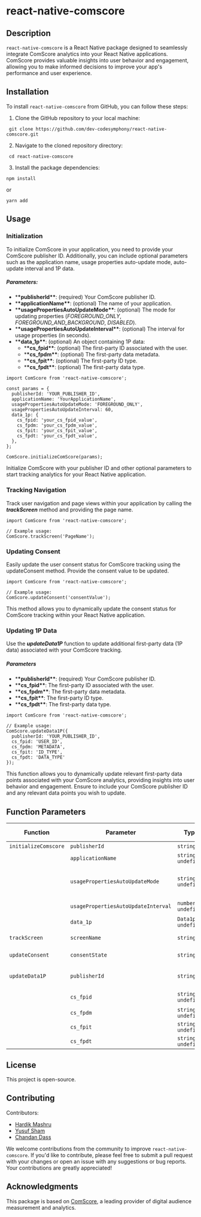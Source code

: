 # react-native-comscore

## Description

`react-native-comscore` is a React Native package designed to seamlessly integrate ComScore analytics into your React Native applications. ComScore provides valuable insights into user behavior and engagement, allowing you to make informed decisions to improve your app's performance and user experience.

## Installation

To install `react-native-comscore` from GitHub, you can follow these steps:

1. Clone the GitHub repository to your local machine:

```
 git clone https://github.com/dev-codesymphony/react-native-comscore.git
```

2. Navigate to the cloned repository directory:

```
 cd react-native-comscore
```

3. Install the package dependencies:

```
npm install
```

or

```
yarn add
```

## Usage

### Initialization

To initialize ComScore in your application, you need to provide your ComScore publisher ID. Additionally, you can include optional parameters such as the application name, usage properties auto-update mode, auto-update interval and 1P data.

##### Parameters:

- \***\*publisherId\*\***: (required) Your ComScore publisher ID.
- \***\*applicationName\*\***: (optional) The name of your application.
- \***\*usagePropertiesAutoUpdateMode\*\***: (optional) The mode for updating properties (_FOREGROUND_ONLY_, _FOREGROUND_AND_BACKGROUND_, _DISABLED_).
- \***\*usagePropertiesAutoUpdateInterval\*\***: (optional) The interval for usage properties (in seconds).
- \***\*data_1p\*\***: (optional) An object containing 1P data:
  - \***\*cs_fpid\*\***: (optional) The first-party ID associated with the user.
  - \***\*cs_fpdm\*\***: (optional) The first-party data metadata.
  - \***\*cs_fpit\*\***: (optional) The first-party ID type.
  - \***\*cs_fpdt\*\***: (optional) The first-party data type.

```
import ComScore from 'react-native-comscore';

const params = {
  publisherId: 'YOUR_PUBLISHER_ID',
  applicationName: 'YourApplicationName',
  usagePropertiesAutoUpdateMode: 'FOREGROUND_ONLY',
  usagePropertiesAutoUpdateInterval: 60,
  data_1p: {
    cs_fpid: 'your_cs_fpid_value',
    cs_fpdm: 'your_cs_fpdm_value',
    cs_fpit: 'your_cs_fpit_value',
    cs_fpdt: 'your_cs_fpdt_value',
  },
};

ComScore.initializeComScore(params);
```

Initialize ComScore with your publisher ID and other optional parameters to start tracking analytics for your React Native application.

### Tracking Navigation

Track user navigation and page views within your application by calling the **_trackScreen_** method and providing the page name.

```
import ComScore from 'react-native-comscore';

// Example usage:
ComScore.trackScreen('PageName');
```

### Updating Consent

Easily update the user consent status for ComScore tracking using the updateConsent method. Provide the consent value to be updated.

```
import ComScore from 'react-native-comscore';

// Example usage:
ComScore.updateConsent('consentValue');
```

This method allows you to dynamically update the consent status for ComScore tracking within your React Native application.

### Updating 1P Data

Use the **_updateData1P_** function to update additional first-party data (1P data) associated with your ComScore tracking.

##### Parameters

- \***\*publisherId\*\***: (required) Your ComScore publisher ID.
- \***\*cs_fpid\*\***: The first-party ID associated with the user.
- \***\*cs_fpdm\*\***: The first-party data metadata.
- \***\*cs_fpit\*\***: The first-party ID type.
- \***\*cs_fpdt\*\***: The first-party data type.

```
import ComScore from 'react-native-comscore';

// Example usage:
ComScore.updateData1P({
  publisherId: 'YOUR_PUBLISHER_ID',
  cs_fpid: 'USER_ID',
  cs_fpdm: 'METADATA',
  cs_fpit: 'ID_TYPE',
  cs_fpdt: 'DATA_TYPE'
});
```

This function allows you to dynamically update relevant first-party data points associated with your ComScore analytics, providing insights into user behavior and engagement. Ensure to include your ComScore publisher ID and any relevant data points you wish to update.

## Function Parameters

| Function             | Parameter                           | Type                  | Required | Default Value | Description                                                                                    |
| -------------------- | ----------------------------------- | --------------------- | -------- | ------------- | ---------------------------------------------------------------------------------------------- |
| `initializeComscore` | `publisherId`                       | `string`              | Yes      | -             | Your ComScore publisher ID.                                                                    |
|                      | `applicationName`                   | `string \| undefined` | No       | `undefined`   | The name of your application.                                                                  |
|                      | `usagePropertiesAutoUpdateMode`     | `string \| undefined` | No       | `undefined`   | The mode for updating usage properties (FOREGROUND_ONLY, FOREGROUND_AND_BACKGROUND, DISABLED). |
|                      | `usagePropertiesAutoUpdateInterval` | `number \| undefined` | No       | `undefined`   | The interval for updating usage properties (in seconds).                                       |
|                      | `data_1p`                           | `Data1p \| undefined` | No       | `undefined`   | An object containing 1P data.                                                                  |
| `trackScreen`        | `screenName`                        | `string`              | Yes      | -             | Tracks the screen with the provided screen name.                                               |
| `updateConsent`      | `consentState`                      | `string`              | Yes      | -             | Updates the consent state for ComScore tracking.                                               |
| `updateData1P`       | `publisherId`                       | `string`              | Yes      | -             | Updates additional first-party data (1P data) associated with ComScore tracking.               |
|                      | `cs_fpid`                           | `string \| undefined` | No       | `undefined`   | The first-party ID associated with the user.                                                   |
|                      | `cs_fpdm`                           | `string \| undefined` | No       | `undefined`   | The first-party data metadata.                                                                 |
|                      | `cs_fpit`                           | `string \| undefined` | No       | `undefined`   | The first-party ID type.                                                                       |
|                      | `cs_fpdt`                           | `string \| undefined` | No       | `undefined`   | The first-party data type.                                                                     |

## License

This project is open-source.

## Contributing

Contributors:

- [Hardik Mashru](https://github.com/harrymash2006)
- [Yusuf Sham](https://github.com/yusufsham)
- [Chandan Dass](https://github.com/chandandass)

We welcome contributions from the community to improve `react-native-comscore`. If you'd like to contribute, please feel free to submit a pull request with your changes or open an issue with any suggestions or bug reports. Your contributions are greatly appreciated!

## Acknowledgments

This package is based on [ComScore](https://www.comscore.com/), a leading provider of digital audience measurement and analytics.
